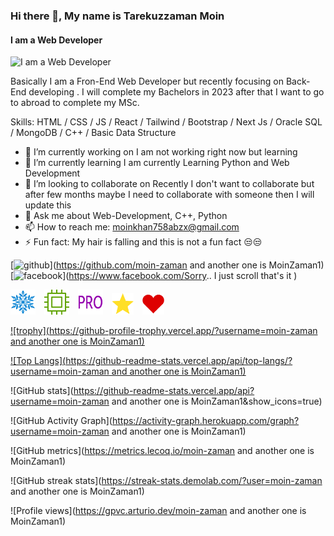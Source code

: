 ### Hi there 👋, My name is Tarekuzzaman Moin
#### I am a Web Developer
![I am a Web Developer](https://scontent.fdac24-4.fna.fbcdn.net/v/t1.6435-9/137029734_239212950943001_975599050395954957_n.jpg?_nc_cat=107&ccb=1-7&_nc_sid=174925&_nc_eui2=AeH7_U3cmPptqm7hu9GGzwN7nhyoMTpRM0KeHKgxOlEzQuJSywrRT9hQpOoz3Z48_OZRYlq9ZgpQPcF0HiioU27Y&_nc_ohc=1CBDnyJi5MwAX8FV_mo&_nc_ht=scontent.fdac24-4.fna&oh=00_AfDEmaZcptmPgD3b4Qcnou9B7Y47iRGaUMi6ygiRHUD3Nw&oe=64D0E81A)

Basically I am a Fron-End Web Developer but recently  focusing on Back-End developing . I will complete my Bachelors in 2023 after that I want to go to abroad to complete my MSc.

Skills:  HTML / CSS / JS / React / Tailwind / Bootstrap / Next Js / Oracle SQL / MongoDB / C++ / Basic Data Structure 

- 🔭 I’m currently working on I am not working right now but learning  
- 🌱 I’m currently learning I am currently Learning Python and Web Development 
- 👯 I’m looking to collaborate on Recently I don't want to collaborate but after few months maybe I need to collaborate with someone then I will update this 
- 💬 Ask me about Web-Development, C++, Python 
- 📫 How to reach me: moinkhan758abzx@gmail.com 
- ⚡ Fun fact: My hair is falling and this is not a fun fact 😒😒 


[<img src='https://cdn.jsdelivr.net/npm/simple-icons@3.0.1/icons/github.svg' alt='github' height='40'>](https://github.com/moin-zaman and another one is MoinZaman1)  [<img src='https://cdn.jsdelivr.net/npm/simple-icons@3.0.1/icons/facebook.svg' alt='facebook' height='40'>](https://www.facebook.com/Sorry.. I just scroll that's it )  

<a href='https://archiveprogram.github.com/'><img src='https://raw.githubusercontent.com/acervenky/animated-github-badges/master/assets/acbadge.gif' width='40' height='40'></a> <a href='https://docs.github.com/en/developers'><img src='https://raw.githubusercontent.com/acervenky/animated-github-badges/master/assets/devbadge.gif' width='40' height='40'></a> <a href='https://github.com/pricing'><img src='https://raw.githubusercontent.com/acervenky/animated-github-badges/master/assets/pro.gif' width='40' height='40'></a> <a href='https://stars.github.com/'><img src='https://raw.githubusercontent.com/acervenky/animated-github-badges/master/assets/starbadge.gif' width='35' height='35'></a> <a href='https://docs.github.com/en/github/supporting-the-open-source-community-with-github-sponsors'><img src='https://raw.githubusercontent.com/acervenky/animated-github-badges/master/assets/sponsorbadge.gif' width='35' height='35'></a> 

[![trophy](https://github-profile-trophy.vercel.app/?username=moin-zaman and another one is MoinZaman1)](https://github.com/ryo-ma/github-profile-trophy)

[![Top Langs](https://github-readme-stats.vercel.app/api/top-langs/?username=moin-zaman and another one is MoinZaman1)](https://github.com/anuraghazra/github-readme-stats)

![GitHub stats](https://github-readme-stats.vercel.app/api?username=moin-zaman and another one is MoinZaman1&show_icons=true)  

![GitHub Activity Graph](https://activity-graph.herokuapp.com/graph?username=moin-zaman and another one is MoinZaman1)  

![GitHub metrics](https://metrics.lecoq.io/moin-zaman and another one is MoinZaman1)  

![GitHub streak stats](https://streak-stats.demolab.com/?user=moin-zaman and another one is MoinZaman1)  

![Profile views](https://gpvc.arturio.dev/moin-zaman and another one is MoinZaman1)  
